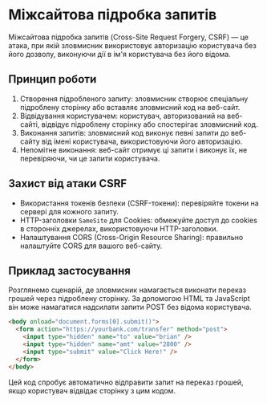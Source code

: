 # Міжсайтова підробка запитів

Міжсайтова підробка запитів (Cross-Site Request Forgery, CSRF) — це атака, при якій зловмисник використовує авторизацію користувача без його дозволу, виконуючи дії в ім'я користувача без його відома.

## Принцип роботи

1. Створення підробленого запиту: зловмисник створює спеціальну підроблену сторінку або вставляє зловмисний код на веб-сайт.
2. Відвідування користувачем: користувач, авторизований на веб-сайті, відвідує підроблену сторінку або спостерігає зловмисний код.
3. Виконання запитів: зловмисний код виконує певні запити до веб-сайту від імені користувача, використовуючи його авторизацію.
4. Непомітне виконання: веб-сайт отримує ці запити і виконує їх, не перевіряючи, чи це запити користувача.

## Захист від атаки CSRF

- Використання токенів безпеки (CSRF-токени): перевіряйте токени на сервері для кожного запиту.
- HTTP-заголовки `SameSite` для Cookies: обмежуйте доступ до cookies в сторонніх джерелах, використовуючи HTTP-заголовки.
- Налаштування CORS (Cross-Origin Resource Sharing): правильно налаштуйте CORS для вашого веб-сайту.

## Приклад застосування

Розглянемо сценарій, де зловмисник намагається виконати переказ грошей через підроблену сторінку. За допомогою HTML та JavaScript він може намагатися надсилати запити POST без відома користувача.

```html
<body onload="document.forms[0].submit()">
  <form action="https://yourbank.com/transfer" method="post">
    <input type="hidden" name="to" value="brian" />
    <input type="hidden" name="amt" value="2800" />
    <input type="submit" value="Click Here!" />
  </form>
</body>
```

Цей код спробує автоматично відправити запит на переказ грошей, якщо користувач відвідає сторінку з цим кодом.
